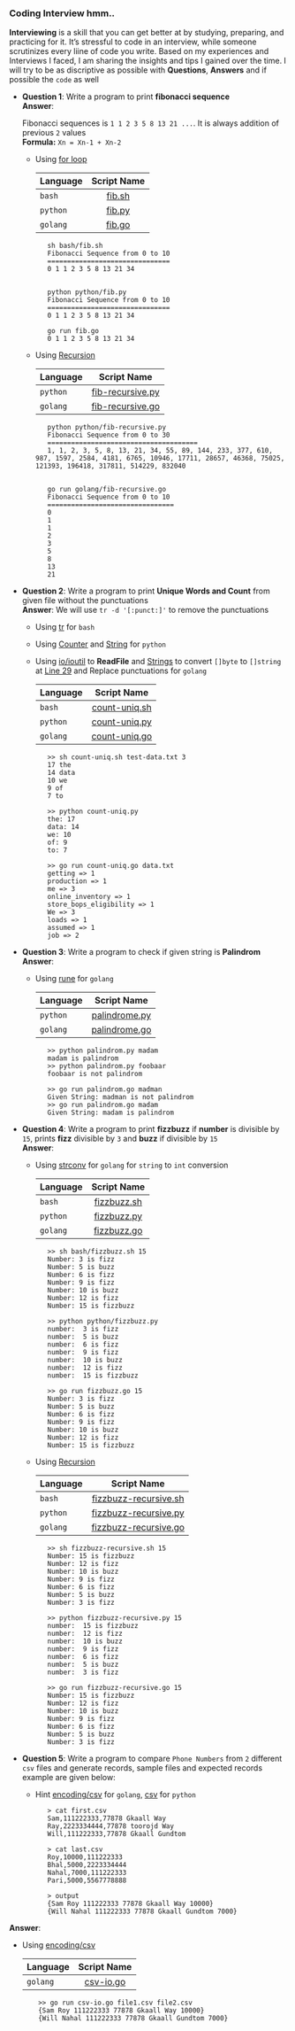 ### Coding Interview hmm..

**Interviewing** is a skill that you can get better at by studying, preparing, and practicing for it. It’s stressful to code in an interview, while someone scrutinizes every liine of code you write. Based on my experiences and Interviews I faced, I am sharing the insights and tips I gained  over the time. I will try to be as discriptive as possible with **Questions**, **Answers** and if possible the `code` as well

* **Question 1**: Write a program to print **fibonacci sequence**  
**Answer**: 

    Fibonacci sequences is `1 1 2 3 5 8 13 21 ...`. It is always addition of previous `2` values  
    **Formula:**  `Xn = Xn-1 + Xn-2`  
   - Using [for loop](https://wiki.python.org/moin/ForLoop)
    
     | Language       | Script Name  | 
     | ------------- |:-------------:|
     | `bash`      | [fib.sh](bash/fib.sh) |
     | `python`      | [fib.py](python/fib.py)|
     | `golang`      | [fib.go](golang/fib.go)|  

            sh bash/fib.sh
            Fibonacci Sequence from 0 to 10
            ===============================
            0 1 1 2 3 5 8 13 21 34


            python python/fib.py
            Fibonacci Sequence from 0 to 10
            ===============================
            0 1 1 2 3 5 8 13 21 34

            go run fib.go
            0 1 1 2 3 5 8 13 21 34

     
            
   - Using [Recursion](https://www.python-course.eu/recursive_functions.php)
   
     | Language       | Script Name  | 
     | ------------- |:-------------:|
     | `python`      | [fib-recursive.py](python/fib-recursive.py)| 
     | `golang`      | [fib-recursive.go](golang/fib-recursive.go)|   

            python python/fib-recursive.py
            Fibonacci Sequence from 0 to 30
            ======================================
            1, 1, 2, 3, 5, 8, 13, 21, 34, 55, 89, 144, 233, 377, 610, 987, 1597, 2584, 4181, 6765, 10946, 17711, 28657, 46368, 75025, 121393, 196418, 317811, 514229, 832040


            go run golang/fib-recursive.go
            Fibonacci Sequence from 0 to 10
            ================================
            0
            1
            1
            2
            3
            5
            8
            13
            21

* **Question 2**: Write a program to print **Unique Words and Count** from given file without the punctuations  
**Answer**: 
     We will use `tr -d '[:punct:]'` to remove the punctuations
 
   - Using [tr](https://en.wikipedia.org/wiki/Tr_(Unix)) for `bash`
   - Using [Counter](https://docs.python.org/2/library/collections.html) and [String](https://docs.python.org/2/library/string.html) for `python`
   - Using [io/ioutil](https://golang.org/pkg/io/ioutil/) to **ReadFile** and [Strings](https://golang.org/pkg/strings/) to convert `[]byte` to `[]string` at [Line 29](https://github.com/kodelint/programming-quest/blob/66ad9d5117c3fd3244ded9563635d8b807ea8e8c/golang/count-uniq.go#L29) and Replace punctuations for `golang`
    
     | Language       | Script Name  | 
     | ------------- |:-------------:|
     | `bash`      | [count-uniq.sh](bash/count-uniq.sh) |
     | `python`      | [count-uniq.py](python/count-uniq.py) |
     | `golang`      | [count-uniq.go](golang/count-uniq.go) |

            >> sh count-uniq.sh test-data.txt 3
            17 the
            14 data
            10 we
            9 of
            7 to

            >> python count-uniq.py
            the: 17
            data: 14
            we: 10
            of: 9
            to: 7

            >> go run count-uniq.go data.txt
            getting => 1
            production => 1
            me => 3
            online_inventory => 1
            store_bops_eligibility => 1
            We => 3
            loads => 1
            assumed => 1
            job => 2

* **Question 3**: Write a program to check if given string is **Palindrom**   
**Answer**: 

   - Using [rune](https://godoc.org/golang.org/x/text/runes) for `golang` 
    
     | Language       | Script Name  | 
     | ------------- |:-------------:|
     | `python`      | [palindrome.py](python/palindrome.py) |
     | `golang`      | [palindrome.go](golang/palindrome.go) |  

            >> python palindrom.py madam
            madam is palindrom
            >> python palindrom.py foobaar
            foobaar is not palindrom

            >> go run palindrom.go madman
            Given String: madman is not palindrom
            >> go run palindrom.go madam
            Given String: madam is palindrom


* **Question 4**: Write a program to print **fizzbuzz** if **number** is divisible by `15`, prints **fizz** divisible by `3` and **buzz** if divisible by `15`  
**Answer**: 

   - Using [strconv](https://golang.org/pkg/strconv/) for `golang` for `string` to `int` conversion
 
     | Language       | Script Name  | 
     | ------------- |:-------------:|
     | `bash`      | [fizzbuzz.sh](bash/fizzbuzz.sh) |
     | `python`      | [fizzbuzz.py](python/fizzbuzz.py) | 
     | `golang`      | [fizzbuzz.go](golang/fizzbuzz.go) |



            >> sh bash/fizzbuzz.sh 15
            Number: 3 is fizz
            Number: 5 is buzz
            Number: 6 is fizz
            Number: 9 is fizz
            Number: 10 is buzz
            Number: 12 is fizz
            Number: 15 is fizzbuzz
            
            >> python python/fizzbuzz.py
            number:  3 is fizz
            number:  5 is buzz
            number:  6 is fizz
            number:  9 is fizz
            number:  10 is buzz
            number:  12 is fizz
            number:  15 is fizzbuzz  

            >> go run fizzbuzz.go 15
            Number: 3 is fizz
            Number: 5 is buzz
            Number: 6 is fizz
            Number: 9 is fizz
            Number: 10 is buzz
            Number: 12 is fizz
            Number: 15 is fizzbuzz
            
   - Using [Recursion](https://bash.cyberciti.biz/guide/Recursive_function)
   
     | Language       | Script Name  | 
     | ------------- |:-------------:|
     | `bash`      | [fizzbuzz-recursive.sh](bash/fizzbuzz-recursive.sh)|
     | `python`      | [fizzbuzz-recursive.py](python/fizzbuzz-recursive.py)| 
     | `golang`      | [fizzbuzz-recursive.go](golang/fizzbuzz-recursive.go)|  

            >> sh fizzbuzz-recursive.sh 15
            Number: 15 is fizzbuzz
            Number: 12 is fizz
            Number: 10 is buzz
            Number: 9 is fizz
            Number: 6 is fizz
            Number: 5 is buzz
            Number: 3 is fizz

            >> python fizzbuzz-recursive.py 15
            number:  15 is fizzbuzz
            number:  12 is fizz
            number:  10 is buzz
            number:  9 is fizz
            number:  6 is fizz
            number:  5 is buzz
            number:  3 is fizz

            >> go run fizzbuzz-recursive.go 15
            Number: 15 is fizzbuzz
            Number: 12 is fizz
            Number: 10 is buzz
            Number: 9 is fizz
            Number: 6 is fizz
            Number: 5 is buzz
            Number: 3 is fizz

* **Question 5**: Write a program to compare `Phone Numbers` from `2` different `csv` files and generate records, sample files and expected records example are given below:  

   - Hint [encoding/csv](https://golang.org/pkg/encoding/csv/) for `golang`, [csv](https://docs.python.org/2/library/csv.html) for `python`

            > cat first.csv
            Sam,111222333,77878 Gkaall Way
            Ray,2223334444,77878 toorojd Way
            Will,111222333,77878 Gkaall Gundtom

            > cat last.csv
            Roy,10000,111222333
            Bhal,5000,2223334444
            Nahal,7000,111222333
            Pari,5000,5567778888

            > output
            {Sam Roy 111222333 77878 Gkaall Way 10000}
            {Will Nahal 111222333 77878 Gkaall Gundtom 7000}

**Answer**: 
    
  - Using [encoding/csv](https://golang.org/pkg/encoding/csv/)

      | Language       | Script Name  | 
      | ------------- |:-------------:|
      | `golang`      | [csv-io.go](golang/csv-io.go) |  

            >> go run csv-io.go file1.csv file2.csv
            {Sam Roy 111222333 77878 Gkaall Way 10000}
            {Will Nahal 111222333 77878 Gkaall Gundtom 7000}

